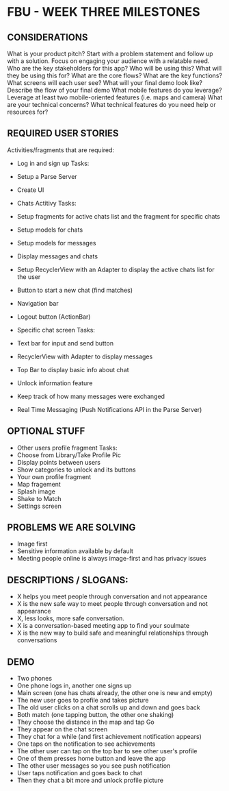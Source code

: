 # FBU - WEEK THREE MILESTONES

## CONSIDERATIONS
What is your product pitch?
Start with a problem statement and follow up with a solution.
Focus on engaging your audience with a relatable need.
Who are the key stakeholders for this app?
Who will be using this?
What will they be using this for?
What are the core flows?
What are the key functions?
What screens will each user see?
What will your final demo look like?
Describe the flow of your final demo
What mobile features do you leverage?
Leverage at least two mobile-oriented features (i.e. maps and camera)
What are your technical concerns?
What technical features do you need help or resources for?

## REQUIRED USER STORIES

Activities/fragments that are required:
- Log in and sign up
Tasks:
- Setup a Parse Server
- Create UI

- Chats Actitivy
Tasks:
- Setup fragments for active chats list and the fragment for specific chats
- Setup models for chats
- Setup models for messages
- Display messages and chats
- Setup RecyclerView with an Adapter to display the active chats list for the user
- Button to start a new chat (find matches)
- Navigation bar
- Logout button (ActionBar)

- Specific chat screen
Tasks:
- Text bar for input and send button
- RecyclerView with Adapter to display messages
- Top Bar to display basic info about chat
- Unlock information feature
- Keep track of how many messages were exchanged
- Real Time Messaging (Push Notifications API in the Parse Server)

## OPTIONAL STUFF

- Other users profile fragment
Tasks:
- Choose from Library/Take Profile Pic
- Display points between users
- Show categories to unlock and its buttons
- Your own profile fragment 
- Map fragement
- Splash image
- Shake to Match
- Settings screen

## PROBLEMS WE ARE SOLVING
* Image first
* Sensitive information available by default
* Meeting people online is always image-first and has privacy issues

## DESCRIPTIONS / SLOGANS:
* X helps you meet people through conversation and not appearance
* X is the new safe way to meet people through conversation and not appearance
* X, less looks, more safe conversation.
* X is a conversation-based meeting app to find your soulmate
* X is the new way to build safe and meaningful relationships through conversations

## DEMO
* Two phones
* One phone logs in, another one signs up
* Main screen  (one has chats already, the other one is new and empty)
* The new user goes to profile and takes picture
* The old user clicks on a chat scrolls up and down and goes back
* Both match (one tapping button, the other one shaking)
* They choose the distance in the map and tap Go
* They appear on the chat screen
* They chat for a while (and first achievement notification appears)
* One taps on the notification to see achievements
* The other user can tap on the top bar to see other user's profile
* One of them presses home button and leave the app
* The other user messages so you see push notification
* User taps notification and goes back to chat
* Then they chat a bit more and unlock profile picture
